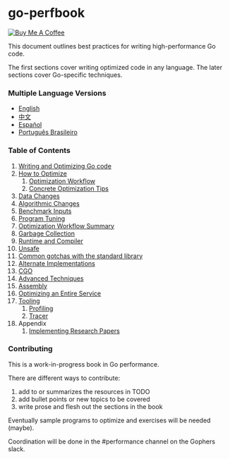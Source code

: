 # go-perfbook

[![Buy Me A Coffee](https://www.buymeacoffee.com/assets/img/custom_images/orange_img.png)](https://www.buymeacoffee.com/dgryski)

This document outlines best practices for writing high-performance Go code.

The first sections cover writing optimized code in any language.
The later sections cover Go-specific techniques.

### Multiple Language Versions

* [English](performance.md)
* [中文](performance-zh.md)
* [Español](README-es.md)
* [Português Brasileiro](performance-ptbr.md)

### Table of Contents

1. [Writing and Optimizing Go code](performance.md#writing-and-optimizing-go-code)
1. [How to Optimize](performance.md#how-to-optimize)
   1. [Optimization Workflow](performance.md#optimization-workflow)
   1. [Concrete Optimization Tips](performance.md#concrete-optimization-tips)
1. [Data Changes](performance.md#data-changes)
1. [Algorithmic Changes](performance.md#algorithmic-changes)
1. [Benchmark Inputs](performance.md#benchmark-inputs)
1. [Program Tuning](performance.md#program-tuning)
1. [Optimization Workflow Summary](performance.md#optimization-workflow-summary)
1. [Garbage Collection](performance.md#garbage-collection)
1. [Runtime and Compiler](performance.md#runtime-and-compiler)
1. [Unsafe](performance.md#unsafe)
1. [Common gotchas with the standard library](performance.md#common-gotchas-with-the-standard-library)
1. [Alternate Implementations](performance.md#alternate-implementations)
1. [CGO](performance.md#cgo)
1. [Advanced Techniques](performance.md#advanced-techniques)
1. [Assembly](performance.md#assembly)
1. [Optimizing an Entire Service](performance.md#optimizing-an-entire-service)
1. [Tooling](performance.md#tooling)
   1. [Profiling](performance.md#introductory-profiling)
   1. [Tracer](performance.md#tracer)
1. Appendix
   1. [Implementing Research Papers](performance.md#appendix-implementing-research-papers)

### Contributing

This is a work-in-progress book in Go performance.

There are different ways to contribute:

   1) add to or summarizes the resources in TODO
   2) add bullet points or new topics to be covered
   3) write prose and flesh  out the sections in the book

Eventually sample programs to optimize and exercises will be needed (maybe).

Coordination will be done in the #performance channel on the Gophers slack.

